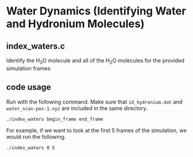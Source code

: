 # Water Dynamics (Identifying Water and Hydronium Molecules)

## index_waters.c
Identify the H<sub>3</sub>O molecule and all of the H<sub>2</sub>O molecules for the provided simulation frames

## code usage

Run with the following command. Make sure that `id_hydronium.dat` and `water_scan-pos-1.xyz` are included in the same directory.

`./index_waters begin_frame end_frame`

For example, if we want to look at the first 5 frames of the simulation, we would run the following.

`./index_waters 0 5`
